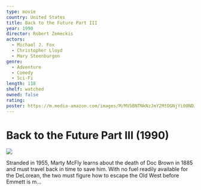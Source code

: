 ```yaml
---
type: movie
country: United States
title: Back to the Future Part III
year: 1990
director: Robert Zemeckis
actors:
  - Michael J. Fox
  - Christopher Lloyd
  - Mary Steenburgen
genre:
  - Adventure
  - Comedy
  - Sci-Fi
length: 118
shelf: watched
owned: false
rating:
poster: https://m.media-amazon.com/images/M/MV5BNTNkNzJmY2MtOGNjYi00NDJmLWIyZTQtNmFmMGQ5M2VlOTI0XkEyXkFqcGc@._V1_SX300.jpg
---
```


# Back to the Future Part III (1990)

![](https://m.media-amazon.com/images/M/MV5BNTNkNzJmY2MtOGNjYi00NDJmLWIyZTQtNmFmMGQ5M2VlOTI0XkEyXkFqcGc@._V1_SX300.jpg)

Stranded in 1955, Marty McFly learns about the death of Doc Brown in 1885 and must travel back in time to save him. With no fuel readily available for the DeLorean, the two must figure how to escape the Old West before Emmett is m...